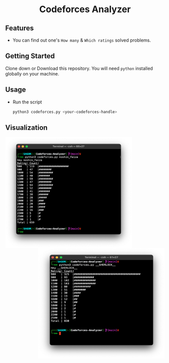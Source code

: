 <h1 align="center">Codeforces Analyzer</h1>

## Features

- You can find out one's `How many` & `Which ratings` solved problems.

## Getting Started

Clone down or Download this repository. You will need `python` installed globally on your machine.

## Usage

* Run the script
  ```sh
  python3 codeforces.py <your-codeforces-handle>
  ```


## Visualization
<p>
  <img align="left" src="./preview/preview0.png" width="400" height="350" title="preview0"> 
  
  <img align="right" src="./preview/preview1.png" width="400" height="350" title="preview1">
</p>





